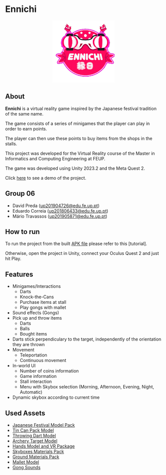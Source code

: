 # Ennichi

<p align="center">
    <img src="logo.png" alt="Logo" height=200 width=200>
</p>

## About

**Ennichi** is a virtual reality game inspired by the Japanese festival tradition of the same name. 

The game consists of a series of minigames that the player can play in order to earn points. 

The player can then use these points to buy items from the shops in the stalls.

This project was developed for the Virtual Reality course of the Master in Informatics and Computing Engineering at FEUP.

The game was developed using Unity 2023.2 and the Meta Quest 2.

Click [here](demo.mp4) to see a demo of the project.

## Group 06

- David Preda (up201904726@edu.fe.up.pt)
- Eduardo Correia (up201806433@edu.fe.up.pt)
- Mário Travassos (up201905871@edu.fe.up.pt)

## How to run 

To run the project from the built [APK file](Builds/) please refer to this [tutorial].  

Otherwise, open the project in Unity, connect your Oculus Quest 2 and just hit Play.

## Features

- Minigames/Interactions
  - Darts
  - Knock-the-Cans
  - Purchase items at stall
  - Play gongs with mallet
- Sound effects (Gongs)
- Pick up and throw items
  - Darts
  - Balls
  - Bought items
- Darts stick perpendiculary to the target, independently of the orientation they are thrown
- Movement
  - Teleportation
  - Continuous movement
- In-world UI
  - Number of coins information
  - Game information
  - Stall interaction
  - Menu with Skybox selection (Morning, Afternoon, Evening, Night, Automatic) 
- Dynamic skybox according to current time 

## Used Assets

- [Japanese Festival Model Pack](https://www.cgtrader.com/3d-models/exterior/exterior-public/japanese-festival-pack-matsuri-and-odonbori-assets)
- [Tin Can Pack Model](https://sketchfab.com/3d-models/tin-can-3d-pack-19dba56076944c3f89df1660f90afcc4)
- [Throwing Dart Model](https://free3d.com/3d-model/throwing-dart-v1--563436.html)
- [Archery Target Model](https://sketchfab.com/3d-models/archery-target-low-poly-afdf35f842f44190b6ba6cf3a493e7b4)
- [Hands Model and VR Package](https://drive.google.com/file/d/10b39IekUdpBHlcTslZ-BlNRyH5uqPUe1/view)
- [Skyboxes Materials Pack](https://assetstore.unity.com/packages/2d/textures-materials/sky/10-skyboxes-pack-day-night-32236)
- [Ground Materials Pack](https://assetstore.unity.com/packages/2d/textures-materials/floors/yughues-free-ground-materials-13001)
- [Mallet Model](https://skfb.ly/6wX7L)
- [Gong Sounds](https://pixabay.com/sound-effects/search/gong/)
